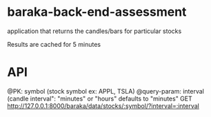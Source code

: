 # baraka-back-end-assessment
application that returns the candles/bars for particular stocks

Results are cached for 5 minutes

# API 
@PK: symbol (stock symbol ex: APPL, TSLA)
@query-param: interval (candle interval": "minutes" or "hours" defaults to "minutes"
GET http://127.0.0.1:8000/baraka/data/stocks/:symbol/?interval=:interval
